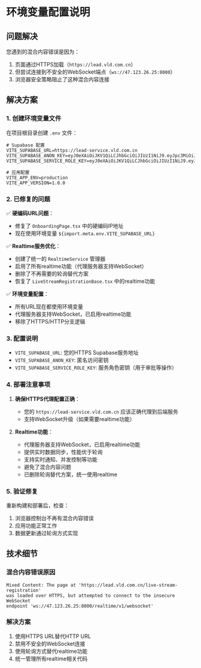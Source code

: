 # 环境变量配置说明

## 问题解决

您遇到的混合内容错误是因为：
1. 页面通过HTTPS加载（`https://lead.vld.com.cn`）
2. 但尝试连接到不安全的WebSocket端点（`ws://47.123.26.25:8000`）
3. 浏览器安全策略阻止了这种混合内容连接

## 解决方案

### 1. 创建环境变量文件

在项目根目录创建 `.env` 文件：

```env
# Supabase 配置
VITE_SUPABASE_URL=https://lead-service.vld.com.cn
VITE_SUPABASE_ANON_KEY=eyJ0eXAiOiJKV1QiLCJhbGciOiJIUzI1NiJ9.eyJpc3MiOiJzdXBhYmFzZSIsInJvbGUiOiJhbm9uIiwiaWF0IjoxNzU1Nzg1ODY3LCJleHAiOjEzMjY2NDI1ODY3fQ.h_DW3s03LaUCtf_7LepkEwmFVxdqPZ6zfHhuSMc5Ewg
VITE_SUPABASE_SERVICE_ROLE_KEY=eyJ0eXAiOiJKV1QiLCJhbGciOiJIUzI1NiJ9.eyJpc3MiOiJzdXBhYmFzZSIsInJvbGUiOiJhbm9uIiwiaWF0IjoxNzU1Nzg1ODY3LCJleHAiOjEzMjY2NDI1ODY3fQ.h_DW3s03LaUCtf_7LepkEwmFVxdqPZ6zfHhuSMc5Ewg

# 应用配置
VITE_APP_ENV=production
VITE_APP_VERSION=1.0.0
```

### 2. 已修复的问题

✅ **硬编码URL问题**：
- 修复了 `OnboardingPage.tsx` 中的硬编码IP地址
- 现在使用环境变量 `${import.meta.env.VITE_SUPABASE_URL}`

✅ **Realtime服务优化**：
- 创建了统一的 `RealtimeService` 管理器
- 启用了所有realtime功能（代理服务器支持WebSocket）
- 删除了不再需要的轮询替代方案
- 恢复了 `LiveStreamRegistrationBase.tsx` 中的realtime功能

✅ **环境变量配置**：
- 所有URL现在都使用环境变量
- 代理服务器支持WebSocket，已启用realtime功能
- 移除了HTTPS/HTTP分支逻辑

### 3. 配置说明

- `VITE_SUPABASE_URL`: 您的HTTPS Supabase服务地址
- `VITE_SUPABASE_ANON_KEY`: 匿名访问密钥
- `VITE_SUPABASE_SERVICE_ROLE_KEY`: 服务角色密钥（用于审批等操作）

### 4. 部署注意事项

1. **确保HTTPS代理配置正确**：
   - 您的 `https://lead-service.vld.com.cn` 应该正确代理到后端服务
   - 支持WebSocket升级（如果需要realtime功能）

2. **Realtime功能**：
   - 代理服务器支持WebSocket，已启用realtime功能
   - 提供实时数据同步，性能优于轮询
   - 支持实时通知、并发控制等功能
   - 避免了混合内容问题
   - 已删除轮询替代方案，统一使用realtime

### 5. 验证修复

重新构建和部署后，检查：
1. 浏览器控制台不再有混合内容错误
2. 应用功能正常工作
3. 数据更新通过轮询方式实现

## 技术细节

### 混合内容错误原因
```
Mixed Content: The page at 'https://lead.vld.com.cn/live-stream-registration' 
was loaded over HTTPS, but attempted to connect to the insecure WebSocket 
endpoint 'ws://47.123.26.25:8000/realtime/v1/websocket'
```

### 解决方案
1. 使用HTTPS URL替代HTTP URL
2. 禁用不安全的WebSocket连接
3. 使用轮询方式替代realtime功能
4. 统一管理所有realtime相关代码
